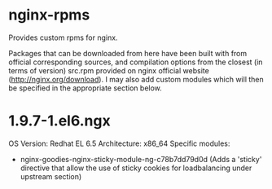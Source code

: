 # nginx-rpms
Provides custom rpms for nginx.

Packages that can be downloaded from here have been built with from official corresponding sources, and compilation options from the closest (in terms of version) src.rpm provided on nginx official website (http://nginx.org/download).
I may also add custom modules which will then be specified in the appropriate section below.

# 1.9.7-1.el6.ngx
OS Version: Redhat EL 6.5
Architecture: x86_64
Specific modules:
 - nginx-goodies-nginx-sticky-module-ng-c78b7dd79d0d (Adds a 'sticky' directive that allow the use of sticky cookies for loadbalancing under upstream section)

